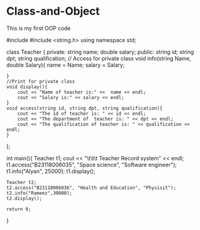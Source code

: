 # Class-and-Object
This is my first OOP code

#include <iostream>
#include <string.h>
using namespace std;

class Teacher {
private:
    string name;
    double salary;
public:
    string id;
    string dpt;
    string qualification;
    // Access for private class
    void info(string Name, double Salary){
        name = Name;
        salary = Salary;

    }
    //Print for private class
    void display(){
        cout << "Name of teacher is:" <<  name << endl;
        cout << "Salary is:" << salary << endl;
    }
    void access(string id, string dpt, string qualification){
        cout << "The id of teacher is: " << id << endl;
        cout << "The department of  teacher is: " << dpt << endl;
        cout << "The qualification of teacher is: " << qualification << endl;
    }
};


int main(){
    Teacher t1;
    cout << "\t\t\t Teacher Record system" << endl;
    t1.access("B23118006035", "Space science", "Software engineer");
    t1.info("Alyan", 25000);
    t1.display();

    Teacher t2;
    t2.access("B23118006036", "Health and Education", "Physisit");
    t2.info("Rameez",30000);
    t2.display();

    return 0;
}
